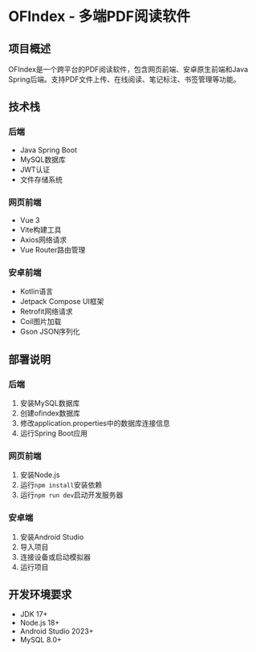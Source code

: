# OFIndex - 多端PDF阅读软件

## 项目概述
OFIndex是一个跨平台的PDF阅读软件，包含网页前端、安卓原生前端和Java Spring后端。支持PDF文件上传、在线阅读、笔记标注、书签管理等功能。

## 技术栈
### 后端
- Java Spring Boot
- MySQL数据库
- JWT认证
- 文件存储系统

### 网页前端
- Vue 3
- Vite构建工具
- Axios网络请求
- Vue Router路由管理

### 安卓前端
- Kotlin语言
- Jetpack Compose UI框架
- Retrofit网络请求
- Coil图片加载
- Gson JSON序列化


## 部署说明
### 后端
1. 安装MySQL数据库
2. 创建ofindex数据库
3. 修改application.properties中的数据库连接信息
4. 运行Spring Boot应用

### 网页前端
1. 安装Node.js
2. 运行`npm install`安装依赖
3. 运行`npm run dev`启动开发服务器

### 安卓端
1. 安装Android Studio
2. 导入项目
3. 连接设备或启动模拟器
4. 运行项目

## 开发环境要求
- JDK 17+
- Node.js 18+
- Android Studio 2023+
- MySQL 8.0+
